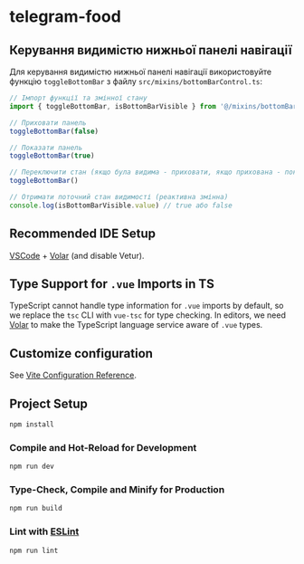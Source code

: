 # telegram-food

## Керування видимістю нижньої панелі навігації

Для керування видимістю нижньої панелі навігації використовуйте функцію `toggleBottomBar` з файлу `src/mixins/bottomBarControl.ts`:

```typescript
// Імпорт функції та змінної стану
import { toggleBottomBar, isBottomBarVisible } from '@/mixins/bottomBarControl'

// Приховати панель
toggleBottomBar(false)

// Показати панель
toggleBottomBar(true)

// Переключити стан (якщо була видима - приховати, якщо прихована - показати)
toggleBottomBar()

// Отримати поточний стан видимості (реактивна змінна)
console.log(isBottomBarVisible.value) // true або false
```

## Recommended IDE Setup

[VSCode](https://code.visualstudio.com/) + [Volar](https://marketplace.visualstudio.com/items?itemName=Vue.volar) (and disable Vetur).

## Type Support for `.vue` Imports in TS

TypeScript cannot handle type information for `.vue` imports by default, so we replace the `tsc` CLI with `vue-tsc` for type checking. In editors, we need [Volar](https://marketplace.visualstudio.com/items?itemName=Vue.volar) to make the TypeScript language service aware of `.vue` types.

## Customize configuration

See [Vite Configuration Reference](https://vite.dev/config/).

## Project Setup

```sh
npm install
```

### Compile and Hot-Reload for Development

```sh
npm run dev
```

### Type-Check, Compile and Minify for Production

```sh
npm run build
```

### Lint with [ESLint](https://eslint.org/)

```sh
npm run lint
```
